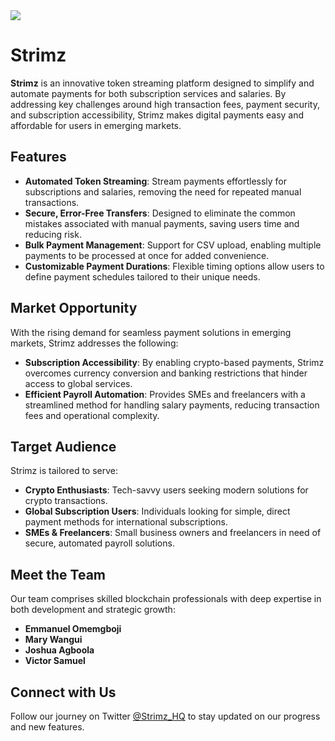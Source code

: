 <img src="https://pbs.twimg.com/profile_banners/1817943293717602304/1734882584/1500x500" />

# Strimz

**Strimz** is an innovative token streaming platform designed to simplify and automate payments for both subscription services and salaries. By addressing key challenges around high transaction fees, payment security, and subscription accessibility, Strimz makes digital payments easy and affordable for users in emerging markets.

## Features

- **Automated Token Streaming**: Stream payments effortlessly for subscriptions and salaries, removing the need for repeated manual transactions.
- **Secure, Error-Free Transfers**: Designed to eliminate the common mistakes associated with manual payments, saving users time and reducing risk.
- **Bulk Payment Management**: Support for CSV upload, enabling multiple payments to be processed at once for added convenience.
- **Customizable Payment Durations**: Flexible timing options allow users to define payment schedules tailored to their unique needs.

## Market Opportunity

With the rising demand for seamless payment solutions in emerging markets, Strimz addresses the following:

- **Subscription Accessibility**: By enabling crypto-based payments, Strimz overcomes currency conversion and banking restrictions that hinder access to global services.
- **Efficient Payroll Automation**: Provides SMEs and freelancers with a streamlined method for handling salary payments, reducing transaction fees and operational complexity.

## Target Audience

Strimz is tailored to serve:

- **Crypto Enthusiasts**: Tech-savvy users seeking modern solutions for crypto transactions.
- **Global Subscription Users**: Individuals looking for simple, direct payment methods for international subscriptions.
- **SMEs & Freelancers**: Small business owners and freelancers in need of secure, automated payroll solutions.

## Meet the Team

Our team comprises skilled blockchain professionals with deep expertise in both development and strategic growth:

- **Emmanuel Omemgboji**
- **Mary Wangui** 
- **Joshua Agboola**
- **Victor Samuel** 

## Connect with Us

Follow our journey on Twitter [@Strimz_HQ](https://x.com/Strimz_HQ) to stay updated on our progress and new features.

